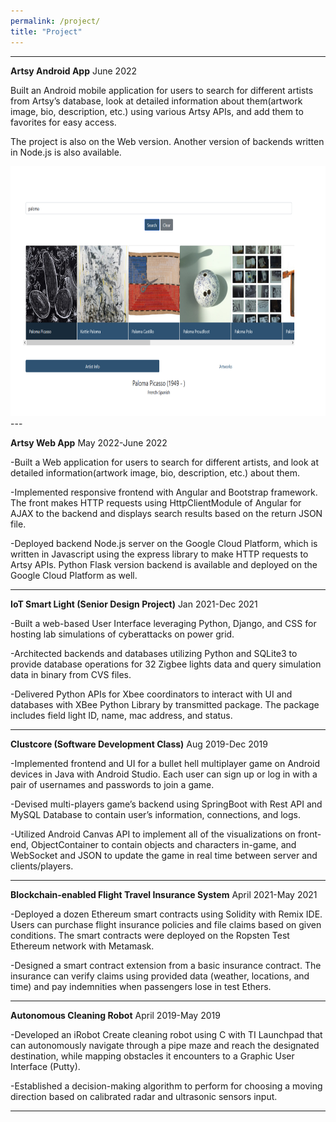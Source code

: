 ```yaml
---
permalink: /project/
title: "Project"
---
```



---
**Artsy Android App**											 	                                                                    June 2022

Built an Android mobile application for users to search for different artists from Artsy’s database, look at detailed information about them(artwork image, bio, description, etc.) using various Artsy APIs, and add them to favorites for easy access.

The project is also on the Web version. Another version of backends written in Node.js is also available.

<img src="/assets/images/ArtsyImage.png" alt="Artsy Web Site Demo Image" style="height: 400px; width:600px;"/>
---
  
  
  
**Artsy Web App**										                                                                             May 2022-June 2022

-Built a Web application for users to search for different artists, and look at detailed information(artwork image, bio, description, etc.)  about them.

-Implemented responsive frontend with Angular and Bootstrap framework. The front makes HTTP requests using HttpClientModule of Angular for AJAX  to the backend and displays search results based on the return JSON file. 

-Deployed backend Node.js server on the Google Cloud Platform, which is written in Javascript using the express library to make HTTP requests to Artsy APIs. Python Flask version backend is available and deployed on the Google Cloud Platform as well. 

---


**IoT Smart Light (Senior Design Project)**					                                                              Jan 2021-Dec 2021

-Built a web-based User Interface leveraging Python, Django, and CSS for hosting lab simulations of cyberattacks on power grid.

-Architected backends and databases utilizing Python and SQLite3 to provide database operations for 32 Zigbee lights data and query simulation data in binary from CVS files.

-Delivered Python APIs for Xbee coordinators to interact with UI and databases with XBee Python Library by transmitted package. The package includes field light ID, name, mac address, and status. 

---

**Clustcore (Software Development Class)**					                                                              Aug 2019-Dec 2019

-Implemented frontend and UI for a bullet hell multiplayer game on Android devices in Java with Android Studio. Each user can sign up or log in with a pair of usernames and passwords to join a game. 

-Devised multi-players game’s backend using SpringBoot with Rest API  and MySQL Database to contain user’s information, connections, and logs.

-Utilized Android Canvas API to implement all of the visualizations on front-end, ObjectContainer to contain objects and characters in-game, and WebSocket and JSON to update the game in real time between server and clients/players. 

---

**Blockchain-enabled Flight Travel Insurance System**		                                                         April 2021-May 2021

-Deployed a dozen Ethereum smart contracts using Solidity with Remix IDE.  Users can purchase flight insurance policies and file claims based on given conditions. The smart contracts were deployed on the Ropsten Test Ethereum network with Metamask. 

-Designed a  smart contract extension from a basic insurance contract. The insurance can verify claims using provided data (weather, locations, and time) and pay indemnities when passengers lose in test Ethers. 

---

**Autonomous Cleaning Robot**							                                                                        April 2019-May 2019

-Developed an iRobot Create cleaning robot using C with TI Launchpad that can autonomously navigate through a pipe maze and reach the designated destination, while mapping obstacles it encounters to a Graphic User Interface (Putty).

-Established a decision-making algorithm to perform for choosing a moving direction based on calibrated radar and ultrasonic sensors input. 

---
